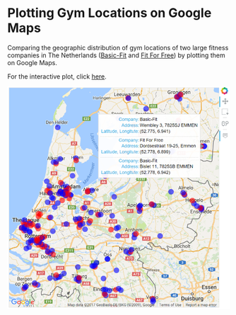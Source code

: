 # Plotting Gym Locations on Google Maps

Comparing the geographic distribution of gym locations of two large fitness companies in The Netherlands ([Basic-Fit](https://www.basic-fit.com) and [Fit For Free](https://www.fitforfree.nl)) by plotting them on Google Maps.

For the interactive plot, click [here](http://htmlpreview.github.com/?https://github.com/Brinkhuis/Gym/blob/master/plots/gym.html).

![](plots/gym.png)
